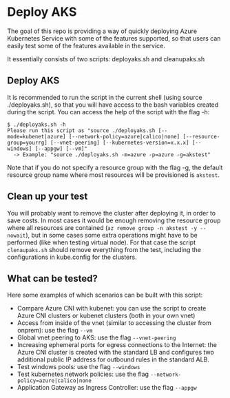 # Deploy AKS

The goal of this repo is providing a way of quickly deploying Azure Kubernetes Service with some of the features supported, so that users can easily test some of the features available in the service.

It essentially consists of two scripts: deployaks.sh and cleanupaks.sh

## Deploy AKS

It is recommended to run the script in the current shell (using source ./deployaks.sh), so that you will have access to the bash variables created during the script. You can access the help of the script with the flag -h:

```
$ ./deployaks.sh -h
Please run this script as "source ./deployaks.sh [--mode=kubenet|azure] [--network-policy=azure|calico|none] [--resource-group=yourrg] [--vnet-peering] [--kubernetes-version=x.x.x] [--windows] [--appgw] [--vm]"
  -> Example: "source ./deployaks.sh -m=azure -p=azure -g=akstest"
```

Note that if you do not specify a resource group with the flag -g, the default resource group name where most resources will be provisioned is `akstest`.

## Clean up your test

You will probably want to remove the cluster after deploying it, in order to save costs. In most cases it would be enough removing the resource group where all resources are contained (`az remove group -n akstest -y --nowait`), but in some cases some extra operations might have to be performed (like when testing virtual node). For that case the script `clenaupaks.sh` should remove everything from the test, including the configurations in kube.config for the clusters.

## What can be tested?

Here some examples of which scenarios can be built with this script:

* Compare Azure CNI with kubenet: you can use the script to create Azure CNI clusters or kubenet clusters (both in your own vnet)
* Access from inside of the vnet (similar to accessing the cluster from onprem): use the flag `--vm`
* Global vnet peering to AKS: use the flag `--vnet-peering`
* Increasing ephemeral ports for egress connections to the Internet: the Azure CNI cluster is created with the standard LB and configures two additional public IP address for outbound rules in the standard ALB.
* Test windows pools: use the flag `--windows`
* Test kubernetes network policies: use the flag `--network-policy=azure|calico|none`
* Application Gateway as Ingress Controller: use the flag `--appgw`

